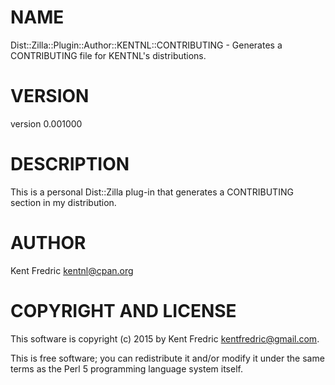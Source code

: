 # NAME

Dist::Zilla::Plugin::Author::KENTNL::CONTRIBUTING - Generates a CONTRIBUTING file for KENTNL's distributions.

# VERSION

version 0.001000

# DESCRIPTION

This is a personal Dist::Zilla plug-in that generates a CONTRIBUTING
section in my distribution.

# AUTHOR

Kent Fredric <kentnl@cpan.org>

# COPYRIGHT AND LICENSE

This software is copyright (c) 2015 by Kent Fredric <kentfredric@gmail.com>.

This is free software; you can redistribute it and/or modify it under
the same terms as the Perl 5 programming language system itself.
